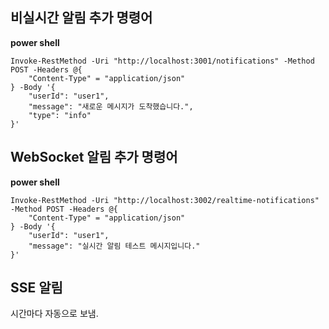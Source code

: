 ## 비실시간 알림 추가 명령어

**power shell**

```shell
Invoke-RestMethod -Uri "http://localhost:3001/notifications" -Method POST -Headers @{
    "Content-Type" = "application/json"
} -Body '{
    "userId": "user1",
    "message": "새로운 메시지가 도착했습니다.",
    "type": "info"
}'
```

## WebSocket 알림 추가 명령어

**power shell**

```shell
Invoke-RestMethod -Uri "http://localhost:3002/realtime-notifications" -Method POST -Headers @{
    "Content-Type" = "application/json"
} -Body '{
    "userId": "user1",
    "message": "실시간 알림 테스트 메시지입니다."
}'
```

## SSE 알림

시간마다 자동으로 보냄.
